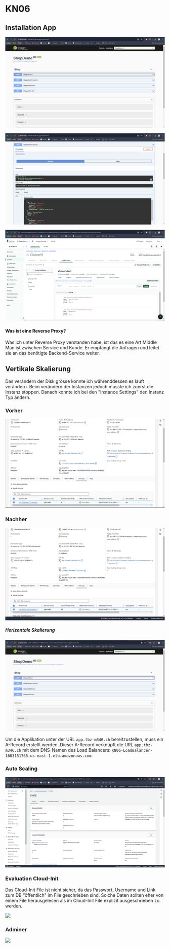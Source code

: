 # KN06

## Installation App 

![](./image_01.png)

![](./image_02.png)

![](./image_03.png)

#### Was ist eine Reverse Proxy? 

Was ich unter Reverse Proxy verstanden habe, ist das es eine Art Middle Man ist zwischen Service und Kunde. Er empfängt die Anfragen und leitet sie an das benötigte Backend-Service weiter.

## Vertikale Skalierung 

Das verändern der Disk grösse konnte ich währenddessen es lauft verändern. Beim verändern der Instanzen jedoch musste ich zuerst die Instanz stoppen.
Danach konnte ich bei den "Instance Settings" den Instanz Typ ändern.

### Vorher 

![](./image_04-before.png)

### Nachher

![](./image_05-after.png)

##### Horizontale Skalierung 

![](./image_06-loadbalancer.png)

Um die Applikation unter der URL `app.tbz-m346.ch` bereitzustellen, muss ein A-Record erstellt werden. Dieser A-Record verknüpft die URL `app.tbz-m346.ch` mit dem DNS-Namen des Load Balancers: `KN06-LoadBalancer-1683151765.us-east-1.elb.amazonaws.com`.

### Auto Scaling

![](./image_07-auto-scaling.png)

### Evaluation Cloud-Init

Das Cloud-Init File ist nicht sicher, da das Passwort, Username und Link zum DB "öffentlich" im File geschrieben sind.
Solche Daten sollten eher von einem File herausgelesen als im Cloud-Init File explizit ausgeschrieben zu werden.



![](./image_07.png)

### Adminer 

![](./image_08.png)
